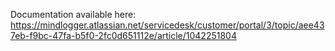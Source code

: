 Documentation available here: https://mindlogger.atlassian.net/servicedesk/customer/portal/3/topic/aee437eb-f9bc-47fa-b5f0-2fc0d651112e/article/1042251804
